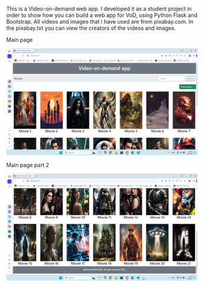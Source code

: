 This is a Video-on-demand web app. I developed it as a student project in order to show how you can build a web app for VoD, using Python Flask and Bootstrap.
All videos and images that i have used are from pixabay.com. In the pixabay.txt you can view the creators of the videos and images. 

Main page 


![Alt text](https://raw.githubusercontent.com/OrdancheNedev/VoD-Flask/master/image01.png)


Main page part 2

![Alt text](https://raw.githubusercontent.com/OrdancheNedev/VoD-Flask/master/image02.png)
